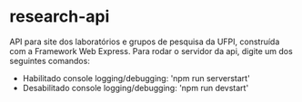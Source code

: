 # research-api
API para site dos laboratórios e grupos de pesquisa da UFPI, construída com a Framework Web Express.
Para rodar o servidor da api, digite um dos seguintes comandos:
- Habilitado console logging/debugging: 'npm run serverstart'
- Desabilitado console logging/debugging: 'npm run devstart'
